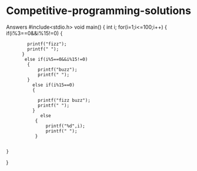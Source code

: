 # Competitive-programming-solutions
Answers 
#include<stdio.h>
void main()
{
    int i;
    for(i=1;i<=100;i++)
    {
        if(i%3==0&&i%15!=0)
          {

            printf("fizz");
            printf(" ");
          }
           else if(i%5==0&&i%15!=0)
            {
                printf("buzz");
                printf(" ");
            }
              else if(i%15==0)
              {

                printf("fizz buzz");
                printf(" ");
              }
                 else
               {
                   printf("%d",i);
                   printf(" ");
               }


    }
}
